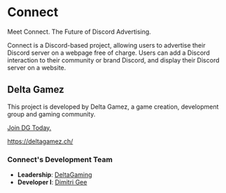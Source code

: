 # Connect
Meet Connect. The Future of Discord Advertising. 

Connect is a Discord-based project, allowing users to advertise their Discord server on a webpage free of charge.
Users can add a Discord interaction to their community or brand Discord, and display their Discord server on a website.

## Delta Gamez
This project is developed by Delta Gamez, a game creation, development group and gaming community. 

[Join DG Today.](https://discord.gg/sYpmUFQ)

https://deltagamez.ch/

### Connect's Development Team
- **Leadership**: [DeltaGaming](https://github.com/DeltaGamingCH) 
- **Developer I**: [Dimitri Gee](https://github.com/DmitriGee)
